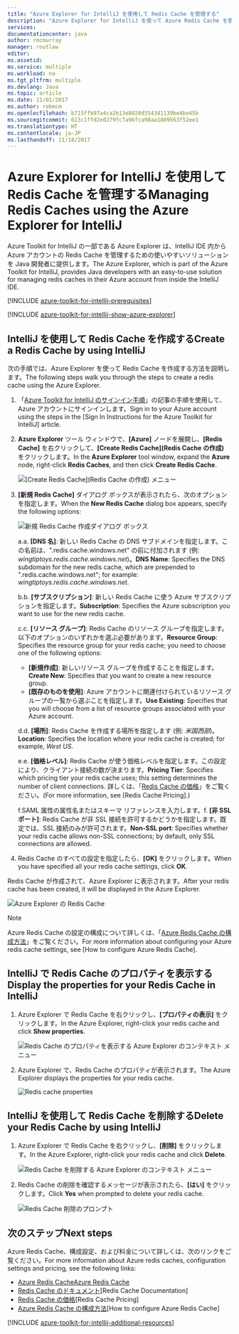 ```yaml
---
title: "Azure Explorer for IntelliJ を使用して Redis Cache を管理する"
description: "Azure Explorer for IntelliJ を使って Azure Redis Cache を管理する方法について説明します。"
services: 
documentationcenter: java
author: rmcmurray
manager: routlaw
editor: 
ms.assetid: 
ms.service: multiple
ms.workload: na
ms.tgt_pltfrm: multiple
ms.devlang: Java
ms.topic: article
ms.date: 11/01/2017
ms.author: robmcm
ms.openlocfilehash: b715ffb97a4ca2b13e8020d354341139be4be45b
ms.sourcegitcommit: 613c1ffd2e0279fc7a96fca98aa1809563f52ee1
ms.translationtype: HT
ms.contentlocale: ja-JP
ms.lasthandoff: 11/18/2017
---
```

# <a name="managing-redis-caches-using-the-azure-explorer-for-intellij"></a><span data-ttu-id="a0045-103">Azure Explorer for IntelliJ を使用して Redis Cache を管理する</span><span class="sxs-lookup"><span data-stu-id="a0045-103">Managing Redis Caches using the Azure Explorer for IntelliJ</span></span>

<span data-ttu-id="a0045-104">Azure Toolkit for IntelliJ の一部である Azure Explorer は、IntelliJ IDE 内から Azure アカウントの Redis Cache を管理するための使いやすいソリューションを Java 開発者に提供します。</span><span class="sxs-lookup"><span data-stu-id="a0045-104">The Azure Explorer, which is part of the Azure Toolkit for IntelliJ, provides Java developers with an easy-to-use solution for managing redis caches in their Azure account from inside the IntelliJ IDE.</span></span>

[!INCLUDE [azure-toolkit-for-intellij-prerequisites](../includes/azure-toolkit-for-intellij-prerequisites.md)]

[!INCLUDE [azure-toolkit-for-intellij-show-azure-explorer](../includes/azure-toolkit-for-intellij-show-azure-explorer.md)]

## <a name="create-a-redis-cache-by-using-intellij"></a><span data-ttu-id="a0045-105">IntelliJ を使用して Redis Cache を作成する</span><span class="sxs-lookup"><span data-stu-id="a0045-105">Create a Redis Cache by using IntelliJ</span></span>

<span data-ttu-id="a0045-106">次の手順では、Azure Explorer を使って Redis Cache を作成する方法を説明します。</span><span class="sxs-lookup"><span data-stu-id="a0045-106">The following steps walk you through the steps to create a redis cache using the Azure Explorer.</span></span>

1. <span data-ttu-id="a0045-107">「[Azure Toolkit for IntelliJ のサインイン手順]」の記事の手順を使用して、Azure アカウントにサインインします。</span><span class="sxs-lookup"><span data-stu-id="a0045-107">Sign in to your Azure account using the steps in the [Sign In Instructions for the Azure Toolkit for IntelliJ] article.</span></span>

1. <span data-ttu-id="a0045-108">**Azure Explorer** ツール ウィンドウで、**[Azure]** ノードを展開し、**[Redis Cache]** を右クリックして、**[Create Redis Cache]\(Redis Cache の作成\)** をクリックします。</span><span class="sxs-lookup"><span data-stu-id="a0045-108">In the **Azure Explorer** tool window, expand the **Azure** node, right-click **Redis Caches**, and then click **Create Redis Cache**.</span></span>

   ![[Create Redis Cache]\(Redis Cache の作成\) メニュー][CR01]

1. <span data-ttu-id="a0045-110">**[新規 Redis Cache]** ダイアログ ボックスが表示されたら、次のオプションを指定します。</span><span class="sxs-lookup"><span data-stu-id="a0045-110">When the **New Redis Cache** dialog box appears, specify the following options:</span></span>

   ![新規 Redis Cache 作成ダイアログ ボックス][CR02]

   <span data-ttu-id="a0045-112">a.</span><span class="sxs-lookup"><span data-stu-id="a0045-112">a.</span></span> <span data-ttu-id="a0045-113">**[DNS 名]**: 新しい Redis Cache の DNS サブドメインを指定します。この名前は、".redis.cache.windows.net" の前に付加されます (例: *wingtiptoys.redis.cache.windows.net*)。</span><span class="sxs-lookup"><span data-stu-id="a0045-113">**DNS Name**: Specifies the DNS subdomain for the new redis cache, which are prepended to ".redis.cache.windows.net"; for example: *wingtiptoys.redis.cache.windows.net*.</span></span>

   <span data-ttu-id="a0045-114">b.</span><span class="sxs-lookup"><span data-stu-id="a0045-114">b.</span></span> <span data-ttu-id="a0045-115">**[サブスクリプション]**: 新しい Redis Cache に使う Azure サブスクリプションを指定します。</span><span class="sxs-lookup"><span data-stu-id="a0045-115">**Subscription**: Specifies the Azure subscription you want to use for the new redis cache.</span></span>

   <span data-ttu-id="a0045-116">c.</span><span class="sxs-lookup"><span data-stu-id="a0045-116">c.</span></span> <span data-ttu-id="a0045-117">**[リソース グループ]**: Redis Cache のリソース グループを指定します。以下のオプションのいずれかを選ぶ必要があります。</span><span class="sxs-lookup"><span data-stu-id="a0045-117">**Resource Group**: Specifies the resource group for your redis cache; you need to choose one of the following options:</span></span> 
      * <span data-ttu-id="a0045-118">**[新規作成]**: 新しいリソース グループを作成することを指定します。</span><span class="sxs-lookup"><span data-stu-id="a0045-118">**Create New**: Specifies that you want to create a new resource group.</span></span> 
      * <span data-ttu-id="a0045-119">**[既存のものを使用]**: Azure アカウントに関連付けられているリソース グループの一覧から選ぶことを指定します。</span><span class="sxs-lookup"><span data-stu-id="a0045-119">**Use Existing**: Specifies that you will choose from a list of resource groups associated with your Azure account.</span></span> 

   <span data-ttu-id="a0045-120">d.</span><span class="sxs-lookup"><span data-stu-id="a0045-120">d.</span></span> <span data-ttu-id="a0045-121">**[場所]**: Redis Cache を作成する場所を指定します (例: *米国西部*)。</span><span class="sxs-lookup"><span data-stu-id="a0045-121">**Location**: Specifies the location where your redis cache is created; for example, *West US*.</span></span>

   <span data-ttu-id="a0045-122">e.</span><span class="sxs-lookup"><span data-stu-id="a0045-122">e.</span></span> <span data-ttu-id="a0045-123">**[価格レベル]**: Redis Cache が使う価格レベルを指定します。この設定により、クライアント接続の数が決まります。</span><span class="sxs-lookup"><span data-stu-id="a0045-123">**Pricing Tier**: Specifies which pricing tier your redis cache uses; this setting determines the number of client connections.</span></span> <span data-ttu-id="a0045-124">詳しくは、「[Redis Cache の価格]」をご覧ください。</span><span class="sxs-lookup"><span data-stu-id="a0045-124">(For more information, see [Redis Cache Pricing].)</span></span>

   <span data-ttu-id="a0045-125">f.SAML 属性の属性名またはスキーマ リファレンスを入力します。</span><span class="sxs-lookup"><span data-stu-id="a0045-125">f.</span></span> <span data-ttu-id="a0045-126">**[非 SSL ポート]**: Redis Cache が非 SSL 接続を許可するかどうかを指定します。既定では、SSL 接続のみが許可されます。</span><span class="sxs-lookup"><span data-stu-id="a0045-126">**Non-SSL port**: Specifies whether your redis cache allows non-SSL connections; by default, only SSL connections are allowed.</span></span>

1. <span data-ttu-id="a0045-127">Redis Cache のすべての設定を指定したら、**[OK]** をクリックします。</span><span class="sxs-lookup"><span data-stu-id="a0045-127">When you have specified all your redis cache settings, click **OK**.</span></span>

<span data-ttu-id="a0045-128">Redis Cache が作成されて、Azure Explorer に表示されます。</span><span class="sxs-lookup"><span data-stu-id="a0045-128">After your redis cache has been created, it will be displayed in the Azure Explorer.</span></span>

   ![Azure Explorer の Redis Cache][CR03]

> [!NOTE]
>
> <span data-ttu-id="a0045-130">Azure Redis Cache の設定の構成について詳しくは、「[Azure Redis Cache の構成方法]」をご覧ください。</span><span class="sxs-lookup"><span data-stu-id="a0045-130">For more information about configuring your Azure redis cache settings, see [How to configure Azure Redis Cache].</span></span>
>

## <a name="display-the-properties-for-your-redis-cache-in-intellij"></a><span data-ttu-id="a0045-131">IntelliJ で Redis Cache のプロパティを表示する</span><span class="sxs-lookup"><span data-stu-id="a0045-131">Display the properties for your Redis Cache in IntelliJ</span></span>

1. <span data-ttu-id="a0045-132">Azure Explorer で Redis Cache を右クリックし、**[プロパティの表示]** をクリックします。</span><span class="sxs-lookup"><span data-stu-id="a0045-132">In the Azure Explorer, right-click your redis cache and click **Show properties**.</span></span>

   ![Redis Cache のプロパティを表示する Azure Explorer のコンテキスト メニュー][SP01]

1. <span data-ttu-id="a0045-134">Azure Explorer で、Redis Cache のプロパティが表示されます。</span><span class="sxs-lookup"><span data-stu-id="a0045-134">The Azure Explorer displays the properties for your redis cache.</span></span>

   ![Redis cache properties][SP02]

## <a name="delete-your-redis-cache-by-using-intellij"></a><span data-ttu-id="a0045-136">IntelliJ を使用して Redis Cache を削除する</span><span class="sxs-lookup"><span data-stu-id="a0045-136">Delete your Redis Cache by using IntelliJ</span></span>

1. <span data-ttu-id="a0045-137">Azure Explorer で Redis Cache を右クリックし、**[削除]** をクリックします。</span><span class="sxs-lookup"><span data-stu-id="a0045-137">In the Azure Explorer, right-click your redis cache and click **Delete**.</span></span>

   ![Redis Cache を削除する Azure Explorer のコンテキスト メニュー][DE01]

1. <span data-ttu-id="a0045-139">Redis Cache の削除を確認するメッセージが表示されたら、**[はい]** をクリックします。</span><span class="sxs-lookup"><span data-stu-id="a0045-139">Click **Yes** when prompted to delete your redis cache.</span></span>

   ![Redis Cache 削除のプロンプト][DE02]

## <a name="next-steps"></a><span data-ttu-id="a0045-141">次のステップ</span><span class="sxs-lookup"><span data-stu-id="a0045-141">Next steps</span></span>

<span data-ttu-id="a0045-142">Azure Redis Cache、構成設定、および料金について詳しくは、次のリンクをご覧ください。</span><span class="sxs-lookup"><span data-stu-id="a0045-142">For more information about Azure redis caches, configuration settings and pricing, see the following links:</span></span>

* <span data-ttu-id="a0045-143">[Azure Redis Cache]</span><span class="sxs-lookup"><span data-stu-id="a0045-143">[Azure Redis Cache]</span></span>
* <span data-ttu-id="a0045-144">[Redis Cache のドキュメント]</span><span class="sxs-lookup"><span data-stu-id="a0045-144">[Redis Cache Documentation]</span></span>
* <span data-ttu-id="a0045-145">[Redis Cache の価格]</span><span class="sxs-lookup"><span data-stu-id="a0045-145">[Redis Cache Pricing]</span></span>
* <span data-ttu-id="a0045-146">[Azure Redis Cache の構成方法]</span><span class="sxs-lookup"><span data-stu-id="a0045-146">[How to configure Azure Redis Cache]</span></span>

[!INCLUDE [azure-toolkit-for-intellij-additional-resources](../includes/azure-toolkit-for-intellij-additional-resources.md)]

<!-- URL List -->

[Redis Cache の価格]: https://azure.microsoft.com/pricing/details/cache/
[Azure Redis Cache]: https://azure.microsoft.com/services/cache/
[Redis Cache のドキュメント]: /azure/redis-cache
[Azure Redis Cache の構成方法]: /azure/redis-cache/cache-configure
[Azure Toolkit for IntelliJ のサインイン手順]: ./azure-toolkit-for-intellij-sign-in-instructions.md

<!-- IMG List -->

[CR01]: media/azure-toolkit-for-intellij-managing-redis-caches-using-azure-explorer/CR01.png
[CR02]: media/azure-toolkit-for-intellij-managing-redis-caches-using-azure-explorer/CR02.png
[CR03]: media/azure-toolkit-for-intellij-managing-redis-caches-using-azure-explorer/CR03.png

[SP01]: media/azure-toolkit-for-intellij-managing-redis-caches-using-azure-explorer/SP01.png
[SP02]: media/azure-toolkit-for-intellij-managing-redis-caches-using-azure-explorer/SP02.png

[DE01]: media/azure-toolkit-for-intellij-managing-redis-caches-using-azure-explorer/DE01.png
[DE02]: media/azure-toolkit-for-intellij-managing-redis-caches-using-azure-explorer/DE02.png
